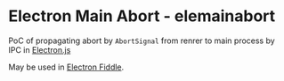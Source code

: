 # Electron Main Abort - elemainabort

PoC of propagating abort by `AbortSignal` from renrer to main process by IPC in [Electron.js](https://github.com/electron/electron)

May be used in [Electron Fiddle](https://github.com/electron/fiddle).
